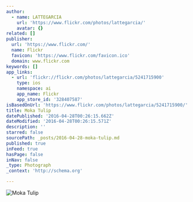 ```yaml
---
author:
  - name: LATTEGARCIA
    url: 'https://www.flickr.com/photos/lattegarcia/'
    avatar: {}
related: []
publisher:
  url: 'https://www.flickr.com/'
  name: Flickr
  favicon: 'https://www.flickr.com/favicon.ico'
  domain: www.flickr.com
keywords: []
app_links:
  - url: 'flickr://flickr.com/photos/lattegarcia/5241715900'
    type: ios
    namespace: ai
    app_name: Flickr
    app_store_id: '328407587'
isBasedOnUrl: 'https://www.flickr.com/photos/lattegarcia/5241715900/'
title: Moka Tulip
datePublished: '2016-04-28T00:26:15.662Z'
dateModified: '2016-04-28T00:26:15.571Z'
description: ''
starred: false
sourcePath: _posts/2016-04-28-moka-tulip.md
published: true
inFeed: true
hasPage: false
inNav: false
_type: Photograph
_context: 'http://schema.org'

---
```

![Moka Tulip](https://farm6.staticflickr.com/5243/5241715900_e470e6620d_b.jpg)